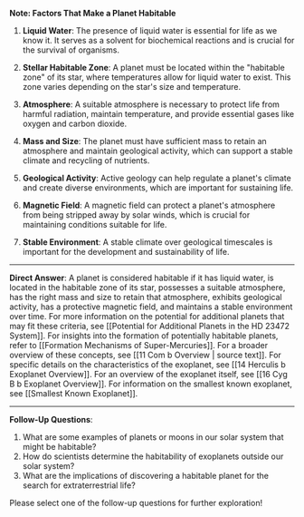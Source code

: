 **Note: Factors That Make a Planet Habitable**

1. **Liquid Water**: The presence of liquid water is essential for life as we know it. It serves as a solvent for biochemical reactions and is crucial for the survival of organisms.

2. **Stellar Habitable Zone**: A planet must be located within the "habitable zone" of its star, where temperatures allow for liquid water to exist. This zone varies depending on the star's size and temperature.

3. **Atmosphere**: A suitable atmosphere is necessary to protect life from harmful radiation, maintain temperature, and provide essential gases like oxygen and carbon dioxide.

4. **Mass and Size**: The planet must have sufficient mass to retain an atmosphere and maintain geological activity, which can support a stable climate and recycling of nutrients.

5. **Geological Activity**: Active geology can help regulate a planet's climate and create diverse environments, which are important for sustaining life.

6. **Magnetic Field**: A magnetic field can protect a planet's atmosphere from being stripped away by solar winds, which is crucial for maintaining conditions suitable for life.

7. **Stable Environment**: A stable climate over geological timescales is important for the development and sustainability of life.

---

**Direct Answer**: A planet is considered habitable if it has liquid water, is located in the habitable zone of its star, possesses a suitable atmosphere, has the right mass and size to retain that atmosphere, exhibits geological activity, has a protective magnetic field, and maintains a stable environment over time. For more information on the potential for additional planets that may fit these criteria, see [[Potential for Additional Planets in the HD 23472 System]]. For insights into the formation of potentially habitable planets, refer to [[Formation Mechanisms of Super-Mercuries]]. For a broader overview of these concepts, see [[11 Com b Overview | source text]]. For specific details on the characteristics of the exoplanet, see [[14 Herculis b Exoplanet Overview]]. For an overview of the exoplanet itself, see [[16 Cyg B b Exoplanet Overview]]. For information on the smallest known exoplanet, see [[Smallest Known Exoplanet]].

---

**Follow-Up Questions**:
1. What are some examples of planets or moons in our solar system that might be habitable?
2. How do scientists determine the habitability of exoplanets outside our solar system?
3. What are the implications of discovering a habitable planet for the search for extraterrestrial life?

Please select one of the follow-up questions for further exploration!